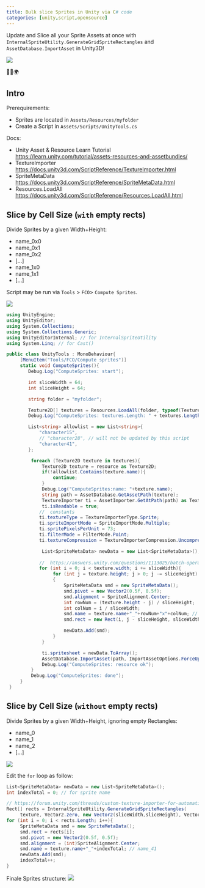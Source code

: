 ```yaml
---
title: Bulk slice Sprites in Unity via C# code
categories: [unity,script,opensource]
---
```


Update and Slice all your Sprite Assets at once with `InternalSpriteUtility.GenerateGridSpriteRectangles` and `AssetDatabase.ImportAsset` in Unity3D!

![](/assets/images/2021/unity-bulk-slice-run-script.png)

<p class="text-center">🐍👑🌍</p>

<!--more-->

## Intro

Prerequirements:
- Sprites are located in `Assets/Resources/myfolder`
- Create a Script in `Assets/Scripts/UnityTools.cs`

Docs:
- Unity Asset & Resource Learn Tutorial https://learn.unity.com/tutorial/assets-resources-and-assetbundles/
- TextureImporter https://docs.unity3d.com/ScriptReference/TextureImporter.html
- SpriteMetaData https://docs.unity3d.com/ScriptReference/SpriteMetaData.html
- Resources.LoadAll https://docs.unity3d.com/ScriptReference/Resources.LoadAll.html


## Slice by Cell Size (`with` empty rects)

Divide Sprites by a given Width+Height:
- name_0x0
- name_0x1
- name_0x2
- [...]
- name_1x0
- name_1x1
- [...]

Script may be run via `Tools` > `FCO`> `Compute Sprites`.

![](/assets/images/2021/unity-bulk-slice-with-empty-rects.png)

```csharp
using UnityEngine;
using UnityEditor;
using System.Collections;
using System.Collections.Generic;
using UnityEditorInternal; // for InternalSpriteUtility
using System.Linq; // for Cast()

public class UnityTools : MonoBehaviour{
     [MenuItem("Tools/FCO/Compute sprites")]
     static void ComputeSprites(){
        Debug.Log("ComputeSprites: start");

        int sliceWidth = 64;
        int sliceHeight = 64;

        string folder = "myfolder";

        Texture2D[] textures = Resources.LoadAll(folder, typeof(Texture2D)).Cast<Texture2D>().ToArray();
        Debug.Log("ComputeSprites: textures.Length: " + textures.Length);

        List<string> allowlist = new List<string>{
            "character15",
            // "character28", // will not be updated by this script
            "character41",
        };

         foreach (Texture2D texture in textures){
             Texture2D texture = resource as Texture2D;
             if(!allowlist.Contains(texture.name)){
                 continue;
             }
             Debug.Log("ComputeSprites:name: "+texture.name);
             string path = AssetDatabase.GetAssetPath(texture);
             TextureImporter ti = AssetImporter.GetAtPath(path) as TextureImporter;
             ti.isReadable = true;
            //  constants
            ti.textureType = TextureImporterType.Sprite;
            ti.spriteImportMode = SpriteImportMode.Multiple;
            ti.spritePixelsPerUnit = 73;
            ti.filterMode = FilterMode.Point;
            ti.textureCompression = TextureImporterCompression.Uncompressed;

             List<SpriteMetaData> newData = new List<SpriteMetaData>();
             
            //  https://answers.unity.com/questions/1113025/batch-operation-to-slice-sprites-in-editor.html
            for (int i = 0; i < texture.width; i += sliceWidth){
                 for (int j = texture.height; j > 0; j -= sliceHeight)
                 {
                     SpriteMetaData smd = new SpriteMetaData();
                     smd.pivot = new Vector2(0.5f, 0.5f);
                     smd.alignment = SpriteAlignment.Center;
                     int rowNum = (texture.height - j) / sliceHeight;
                     int colNum = i / sliceWidth;
                     smd.name = texture.name+"_"+rowNum+"x"+colNum; // "name_1x7" for 2nd row & 8th column
                     smd.rect = new Rect(i, j - sliceHeight, sliceWidth, sliceHeight);

                     newData.Add(smd);
                 }
             }

             ti.spritesheet = newData.ToArray();
             AssetDatabase.ImportAsset(path, ImportAssetOptions.ForceUpdate); // this takes time, approx. 3s per Asset
             Debug.Log("ComputeSprites: resource ok");
         }
         Debug.Log("ComputeSprites: done");
     }
 }
```

## Slice by Cell Size (`without` empty rects)

Divide Sprites by a given Width+Height, ignoring empty Rectangles:
- name_0
- name_1
- name_2
- [...]

![](/assets/images/2021/unity-bulk-slice-without-empty-rects.png)

Edit the `for` loop as follow:

```csharp
List<SpriteMetaData> newData = new List<SpriteMetaData>();
int indexTotal = 0; // for sprite name

// https://forum.unity.com/threads/custom-texture-importer-for-automatically-generating-sprites-not-working.1022650/
Rect[] rects = InternalSpriteUtility.GenerateGridSpriteRectangles(
     texture, Vector2.zero, new Vector2(sliceWidth,sliceHeight), Vector2.zero);
for (int i = 0; i < rects.Length; i++){
     SpriteMetaData smd = new SpriteMetaData();
     smd.rect = rects[i];
     smd.pivot = new Vector2(0.5f, 0.5f);
     smd.alignment = (int)SpriteAlignment.Center;
     smd.name = texture.name+"_"+indexTotal; // name_41
     newData.Add(smd);
     indexTotal++;
}
```

Finale Sprites structure:
![](/assets/images/2021/unity-bulk-slice-project-structure.png)
